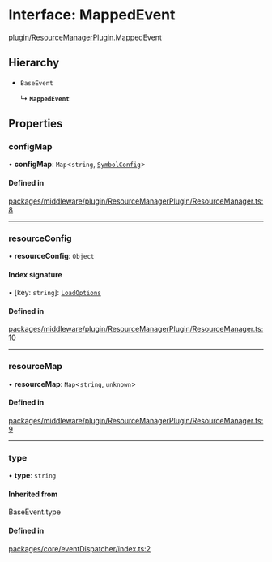 # Interface: MappedEvent

[plugin/ResourceManagerPlugin](../modules/plugin_ResourceManagerPlugin.md).MappedEvent

## Hierarchy

- `BaseEvent`

  ↳ **`MappedEvent`**

## Properties

### configMap

• **configMap**: `Map`<`string`, [`SymbolConfig`](module.SymbolConfig.md)\>

#### Defined in

[packages/middleware/plugin/ResourceManagerPlugin/ResourceManager.ts:8](https://github.com/Shiotsukikaedesari/vis-three/blob/2f5203e6/packages/middleware/plugin/ResourceManagerPlugin/ResourceManager.ts#L8)

___

### resourceConfig

• **resourceConfig**: `Object`

#### Index signature

▪ [key: `string`]: [`LoadOptions`](../modules/plugin_DataSupportManagerPlugin.md#loadoptions)

#### Defined in

[packages/middleware/plugin/ResourceManagerPlugin/ResourceManager.ts:10](https://github.com/Shiotsukikaedesari/vis-three/blob/2f5203e6/packages/middleware/plugin/ResourceManagerPlugin/ResourceManager.ts#L10)

___

### resourceMap

• **resourceMap**: `Map`<`string`, `unknown`\>

#### Defined in

[packages/middleware/plugin/ResourceManagerPlugin/ResourceManager.ts:9](https://github.com/Shiotsukikaedesari/vis-three/blob/2f5203e6/packages/middleware/plugin/ResourceManagerPlugin/ResourceManager.ts#L9)

___

### type

• **type**: `string`

#### Inherited from

BaseEvent.type

#### Defined in

[packages/core/eventDispatcher/index.ts:2](https://github.com/Shiotsukikaedesari/vis-three/blob/2f5203e6/packages/core/eventDispatcher/index.ts#L2)
